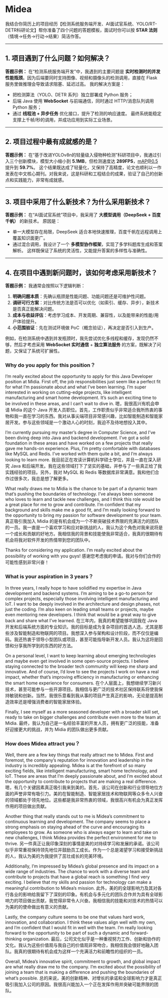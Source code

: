 # Midea

我结合你简历上的项目经历【检测系统服务端开发、AI面试官系统、YOLO/RT-DETR科研论文】帮你准备了四个问题的答题模板，面试时你可以按 **STAR 法则**（情境→任务→行动→结果）简洁作答。

------

## 1. 项目遇到了什么问题？如何解决？

**答题示例：**
 在“检测系统服务端开发”中，我遇到的主要问题是 **实时检测时的并发性能瓶颈**。因为后端要同时支持图像、视频和摄像头的检测调用，直接在 Flask 服务里做推理会导致请求阻塞、延迟过高。
 我的解决方案是：

- 把检测算法（YOLO、DETR 系列）独立部署成 Python 服务；
- 后端 Java 使用 **WebSocket** 与前端通信，同时通过 HTTP/消息队列调用 Python 服务；
- 通过 **线程池 + 异步任务** 优化接口，提升了检测的响应速度。
   最终系统能稳定支撑上千帧/秒的调用，并成功应用到实际工业场景。

------

## 2. 项目过程中最有成就感的是？

**答题示例：**
 在“基于改进YOLOv8n的轻量级入侵物种检测”科研项目中，我通过引入三个创新模块，模型大小缩小到 **5.1MB**，但检测速度达 **289FPS**，mAP@0.5 提升到 **59.7%**。
 这个结果既达成了轻量化，又保持了高精度，论文也顺利以一作发表在中文核心期刊。对我来说，这是科研和工程结合的成果，验证了自己的创新点和实践能力，非常有成就感。

------

## 3. 项目中采用了什么新技术？为什么采用新技术？

**答题示例：**
 在“AI面试官系统”项目中，我采用了 **大模型调用（DeepSeek + 百度千帆）** 的新技术。
 原因是：

- 单一大模型存在局限，DeepSeek 适合本地快速推理，百度千帆在远程调用上覆盖知识面更广。
- 通过混合调用，我设计了一个 **多模型协作框架**，实现了多学科题库生成和答案解析。
   这样既保证了系统的灵活性，又能提升答案的多样性与准确性。

------

## 4. 在项目中遇到新问题时，该如何考虑采用新技术？

**答题示例：**
 我通常会按照以下逻辑判断：

1. **明确问题本质**：先确认瓶颈是性能问题、功能问题还是可维护性问题。
2. **调研可行方案**：对比传统方法是否可以优化（如索引、缓存、异步），新技术是否真正能解决问题。
3. **成本与收益评估**：考虑学习成本、开发周期、兼容性，以及能带来的性能/用户体验提升。
4. **小范围验证**：先在测试环境做 PoC（概念验证），再决定是否引入到生产。

例如，在检测系统中遇到并发瓶颈时，我先尝试优化多线程和缓存，发现仍然不够，然后才考虑采用 **WebSocket 实时通信** + **独立算法服务** 的方案，既解决了问题，又保证了系统可扩展性。



### Why do you apply for this position？

I’m really excited about the opportunity to apply for this Java Developer position at Midia. First off, the job responsibilities just seem like a perfect fit for what I’m passionate about and what I’ve been learning. I’m super interested in working on cutting-edge projects, like intelligent manufacturing and smart home development. It’s such an exciting time to be involved in these areas, and I can’t wait to dive in.
嗯，我很高兴有机会申请 Midia 的这个 Java 开发人员职位。首先，工作职责似乎非常适合我所热衷的事物和我一直在学习的东西。我对从事尖端项目非常感兴趣，比如智能制造和智能家居开发。参与这些领域是一个激动人心的时刻，我迫不及待地想投入其中。

I’m currently pursuing my master’s degree in Computer Science, and I’ve been diving deep into Java and backend development. I’ve got a solid foundation in these areas and have worked on a few projects that really gave me hands-on experience. Plus, I’m pretty comfortable with databases like MySQL and Redis. I’ve worked with them quite a bit, and I’m always looking to learn more.
我目前正在攻读计算机科学硕士学位，并且一直在深入研究 Java 和后端开发。我在这些领域打下了坚实的基础，并参与了一些真正给了我实践经验的项目。另外，我对 MySQL 和 Redis 等数据库非常满意。我和他们合作过很多次，我总是想了解更多。

What really draws me to Midia is the chance to be part of a dynamic team that’s pushing the boundaries of technology. I’ve always been someone who loves to learn and tackle new challenges, and I think this role would be a great place for me to grow and contribute. I’m confident that my background and skills make me a good fit, and I’m really looking forward to the opportunity to bring my passion for software development to your team.
真正吸引我加入 Midia 的是有机会成为一个不断突破技术界限的充满活力的团队的一员。我一直是一个喜欢学习和应对新挑战的人，我认为这个角色对我来说将是一个成长和贡献的好地方。我相信我的背景和技能使我非常适合，我真的很期待有机会将我对软件开发的热情带到您的团队中。

Thanks for considering my application. I’m really excited about the possibility of working with you guys!
感谢您考虑我的申请。我对与你们合作的可能性感到非常兴奋！

### What is your aspiration in 3 years？

In three years, I really hope to have solidified my expertise in Java development and backend systems. I’m aiming to be a go-to person for complex projects, especially those involving intelligent manufacturing and IoT. I want to be deeply involved in the architecture and design phases, not just the coding. I’m also keen on leading small teams or projects, maybe even mentoring new developers. I think that would be a great way to give back and share what I’ve learned.
在三年内，我真的希望能够巩固我在 Java 开发和后端系统方面的专业知识。我的目标是成为复杂项目的首选人选，尤其是那些涉及智能制造和物联网的项目。我想深入参与架构和设计阶段，而不仅仅是编码。我还热衷于领导小型团队或项目，甚至可能指导新开发人员。我认为这将是回馈和分享我所学到的东西的好方法。

On a personal level, I want to keep learning about emerging technologies and maybe even get involved in some open-source projects. I believe staying connected to the broader tech community will keep me sharp and innovative. And of course, I’d love to see the projects I work on have a real impact, whether that’s improving efficiency in manufacturing or enhancing the smart home experience for consumers.
在个人层面上，我想继续学习新兴技术，甚至可能参与一些开源项目。我相信与更广泛的技术社区保持联系将使我保持敏锐和创新。当然，我很乐意看到我从事的项目产生真正的影响，无论是提高制造效率还是增强消费者的智能家居体验。

Finally, I see myself as a more seasoned developer with a broader skill set, ready to take on bigger challenges and contribute even more to the team at Midia.
最终，我认为自己是一名经验丰富的开发人员，拥有更广泛的技能，准备好迎接更大的挑战，并为 Midia 的团队做出更多贡献。

### How does Midea attract you？

Well, there are a few key things that really attract me to Midea. First and foremost, the company’s reputation for innovation and leadership in the industry is incredibly appealing. Midea is at the forefront of so many exciting fields, like intelligent manufacturing, smart home technology, and IoT. These are areas that I’m deeply passionate about, and I’m excited about the opportunity to contribute to projects that are making a real difference.
嗯，有几个关键因素真正吸引我来到美的。首先，该公司在创新和行业领导地位方面的声誉非常有吸引力。美的在智能制造、智能家居技术和物联网等众多令人兴奋的领域都处于领先地位。这些都是我非常热衷的领域，我很高兴有机会为真正发挥作用的项目做出贡献。

Another thing that really stands out to me is Midea’s commitment to continuous learning and development. The company seems to place a strong emphasis on staying ahead of the curve and encouraging its employees to grow. As someone who is always eager to learn and take on new challenges, I think Midea provides the perfect environment for me to thrive.
另一件真正让我印象深刻的事情是美的对持续学习和发展的承诺。该公司似乎非常重视保持领先地位并鼓励员工成长。作为一个总是渴望学习和接受新挑战的人，我认为美的为我提供了茁壮成长的完美环境。

Additionally, I’m impressed by Midea’s global presence and its impact on a wide range of industries. The chance to work with a diverse team and contribute to projects that have a global reach is something I find very exciting. I believe that my skills and passion for technology can make a meaningful contribution to Midea’s mission.
此外，美的的全球影响力及其对各行各业的影响给我留下了深刻的印象。有机会与多元化的团队合作并为具有全球影响力的项目做出贡献，我觉得非常令人兴奋。我相信我的技能和对技术的热情可以为美的的使命做出有意义的贡献。

Lastly, the company culture seems to be one that values hard work, innovation, and collaboration. I think these values align well with my own, and I’m confident that I would fit in well with the team. I’m really looking forward to the opportunity to be part of such a dynamic and forward-thinking organization.
最后，公司文化似乎是一种重视努力工作、创新和协作的文化。我认为这些价值观与我自己的价值观非常吻合，我相信我会很好地融入团队。我真的很期待有机会成为这样一个充满活力和前瞻性的组织的一员。

Overall, Midea’s innovative spirit, commitment to growth, and global impact are what really draw me to the company. I’m excited about the possibility of joining a team that is making a difference and pushing the boundaries of what’s possible.
总的来说，美的创新精神、对增长的承诺和全球影响力才是真正吸引我加入公司的原因。我很高兴能加入一个正在发挥作用并突破可能界限的团队。